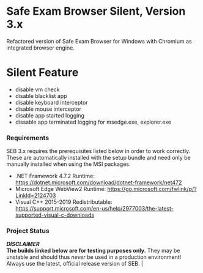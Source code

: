 # Safe Exam Browser Silent, Version 3.x

Refactored version of Safe Exam Browser for Windows with Chromium as integrated browser engine.

# Silent Feature

* disable vm check
* disable blacklist app
* disable keyboard interceptor
* disable mouse interceptor
* disable app started logging
* dissable app terminated logging for msedge.exe, explorer.exe

### Requirements

SEB 3.x requires the prerequisites listed below in order to work correctly. These are automatically installed with the setup bundle and need only be manually installed when using the MSI packages.

* .NET Framework 4.7.2 Runtime: https://dotnet.microsoft.com/download/dotnet-framework/net472
* Microsoft Edge WebView2 Runtime: https://go.microsoft.com/fwlink/p/?LinkId=2124703
* Visual C++ 2015-2019 Redistributable: https://support.microsoft.com/en-us/help/2977003/the-latest-supported-visual-c-downloads

### Project Status

**_DISCLAIMER_**\
**The builds linked below are for testing purposes only.** They may be unstable and should thus _never_ be used in a production environment! Always use the latest, official release version of SEB.                                                          |

